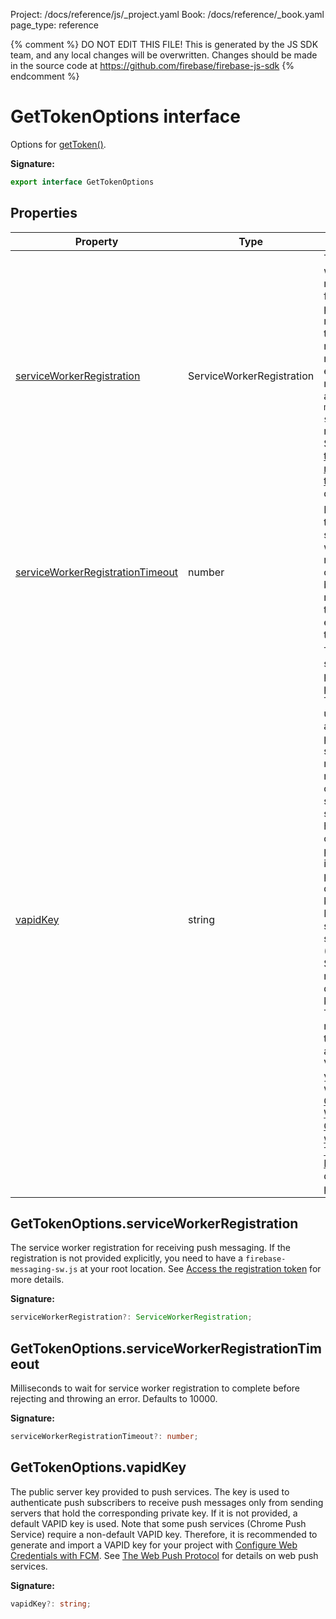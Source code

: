Project: /docs/reference/js/_project.yaml
Book: /docs/reference/_book.yaml
page_type: reference

{% comment %}
DO NOT EDIT THIS FILE!
This is generated by the JS SDK team, and any local changes will be
overwritten. Changes should be made in the source code at
https://github.com/firebase/firebase-js-sdk
{% endcomment %}

# GetTokenOptions interface
Options for [getToken()](./messaging_.md#gettoken_b538f38)<!-- -->.

<b>Signature:</b>

```typescript
export interface GetTokenOptions 
```

## Properties

|  Property | Type | Description |
|  --- | --- | --- |
|  [serviceWorkerRegistration](./messaging_.gettokenoptions.md#gettokenoptionsserviceworkerregistration) | ServiceWorkerRegistration | The service worker registration for receiving push messaging. If the registration is not provided explicitly, you need to have a <code>firebase-messaging-sw.js</code> at your root location. See [Access the registration token](https://firebase.google.com/docs/cloud-messaging/js/client#access_the_registration_token) for more details. |
|  [serviceWorkerRegistrationTimeout](./messaging_.gettokenoptions.md#gettokenoptionsserviceworkerregistrationtimeout) | number | Milliseconds to wait for service worker registration to complete before rejecting and throwing an error. Defaults to 10000. |
|  [vapidKey](./messaging_.gettokenoptions.md#gettokenoptionsvapidkey) | string | The public server key provided to push services. The key is used to authenticate push subscribers to receive push messages only from sending servers that hold the corresponding private key. If it is not provided, a default VAPID key is used. Note that some push services (Chrome Push Service) require a non-default VAPID key. Therefore, it is recommended to generate and import a VAPID key for your project with [Configure Web Credentials with FCM](https://firebase.google.com/docs/cloud-messaging/js/client#configure_web_credentials_in_your_app)<!-- -->. See [The Web Push Protocol](https://developers.google.com/web/fundamentals/push-notifications/web-push-protocol) for details on web push services. |

## GetTokenOptions.serviceWorkerRegistration

The service worker registration for receiving push messaging. If the registration is not provided explicitly, you need to have a `firebase-messaging-sw.js` at your root location. See [Access the registration token](https://firebase.google.com/docs/cloud-messaging/js/client#access_the_registration_token) for more details.

<b>Signature:</b>

```typescript
serviceWorkerRegistration?: ServiceWorkerRegistration;
```

## GetTokenOptions.serviceWorkerRegistrationTimeout

Milliseconds to wait for service worker registration to complete before rejecting and throwing an error. Defaults to 10000.

<b>Signature:</b>

```typescript
serviceWorkerRegistrationTimeout?: number;
```

## GetTokenOptions.vapidKey

The public server key provided to push services. The key is used to authenticate push subscribers to receive push messages only from sending servers that hold the corresponding private key. If it is not provided, a default VAPID key is used. Note that some push services (Chrome Push Service) require a non-default VAPID key. Therefore, it is recommended to generate and import a VAPID key for your project with [Configure Web Credentials with FCM](https://firebase.google.com/docs/cloud-messaging/js/client#configure_web_credentials_in_your_app)<!-- -->. See [The Web Push Protocol](https://developers.google.com/web/fundamentals/push-notifications/web-push-protocol) for details on web push services.

<b>Signature:</b>

```typescript
vapidKey?: string;
```

